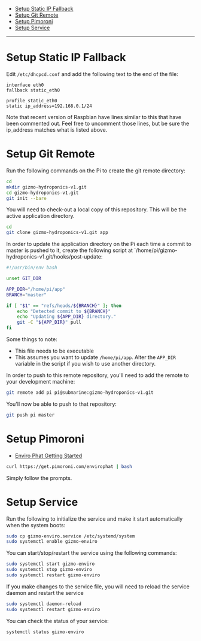 - [Setup Static IP Fallback](#setup-static-ip-fallback)
- [Setup Git Remote](#setup-git-remote)
- [Setup Pimoroni](#setup-pimoroni)
- [Setup Service](#setup-service)

---

# Setup Static IP Fallback

Edit `/etc/dhcpcd.conf` and add the following text to the end of the file:

```
interface eth0
fallback static_eth0

profile static_eth0
static ip_address=192.168.0.1/24
```

Note that recent version of Raspbian have lines similar to this that have been commented out. Feel free to uncomment
those lines, but be sure the ip_address matches what is listed above.

# Setup Git Remote

Run the following commands on the Pi to create the git remote directory:

```sh
cd
mkdir gizmo-hydroponics-v1.git
cd gizmo-hydroponics-v1.git
git init --bare
```

You will need to check-out a local copy of this repository. This will be the active application directory.

```sh
cd
git clone gizmo-hydroponics-v1.git app
```

In order to update the application directory on the Pi each time a commit to master is pushed to it, create the following script at `/home/pi/gizmo-hydroponics-v1.git/hooks/post-update:

```sh
#!/usr/bin/env bash

unset GIT_DIR

APP_DIR="/home/pi/app"
BRANCH="master"

if [ "$1" == "refs/heads/${BRANCH}" ]; then
    echo "Detected commit to ${BRANCH}"
    echo "Updating ${APP_DIR} directory."
    git -C "${APP_DIR}" pull
fi
```

Some things to note:

- This file needs to be executable
- This assumes you want to update `/home/pi/app`. Alter the `APP_DIR` variable in the script if you wish to use another directory.

In order to push to this remote repository, you'll need to add the remote to your development machine:

```sh
git remote add pi pi@submarine:gizmo-hydroponics-v1.git
```

You'll now be able to push to that repository:

```sh
git push pi master
```

# Setup Pimoroni

- [Enviro Phat Getting Started](https://learn.pimoroni.com/tutorial/sandyj/getting-started-with-enviro-phat)

```bash
curl https://get.pimoroni.com/envirophat | bash
```

Simply follow the prompts.

# Setup Service

Run the following to initialize the service and make it start automatically when the system boots:

```bash
sudo cp gizmo-enviro.service /etc/systemd/system
sudo systemctl enable gizmo-enviro
```

You can start/stop/restart the service using the following commands:

```bash
sudo systemctl start gizmo-enviro
sudo systemctl stop gizmo-enviro
sudo systemctl restart gizmo-enviro
```

If you make changes to the service file, you will need to reload the service daemon and restart the service

```bash
sudo systemctl daemon-reload
sudo systemctl restart gizmo-enviro
```

You can check the status of your service:

```bash
systemctl status gizmo-enviro
```
